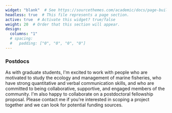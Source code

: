 ```yaml
---
widget: "blank"  # See https://sourcethemes.com/academic/docs/page-builder/
headless: true  # This file represents a page section.
active: true  # Activate this widget? true/false
weight: 20  # Order that this section will appear.
design:
  columns: "1"
  # spacing:
  #   padding: ["0", "0", "0", "0"]
---
```


### Postdocs

As with graduate students, I'm excited to work with people who are motivated to study the ecology and management of marine fisheries, who have strong quantitative and verbal communication skills, and who are committed to being collaborative, supportive, and engaged members of the community. I'm also happy to collaborate on a postdoctoral fellowship proposal. Please contact me if you're interested in scoping a project together and we can look for potential funding sources.
